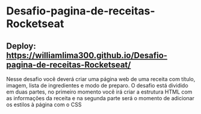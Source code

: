 # Desafio-pagina-de-receitas-Rocketseat
## Deploy: https://williamlima300.github.io/Desafio-pagina-de-receitas-Rocketseat/
Nesse desafio você deverá criar uma página web de uma receita com título, imagem, lista de ingredientes e modo de preparo. O desafio está dividido em duas partes, no primeiro momento você irá criar a estrutura HTML com as informações da receita e na segunda parte será o momento de adicionar os estilos à página com o CSS
